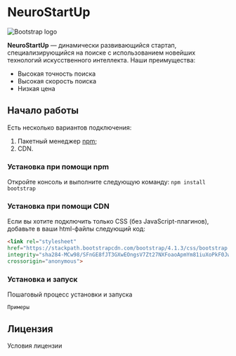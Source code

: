 # NeuroStartUp
![Bootstrap logo](https://camo.githubusercontent.com/c6727c717cad1e4820481abb87524f90782445c5/68747470733a2f2f692e696d6775722e636f6d2f495a4f525769492e706e67)

**NeuroStartUp** — динамически развивающийся стартап, специализирующийся на поиске с использованием новейших технологий искусственного интеллекта. Наши преимущества:
* Высокая точность поиска
* Высокая скорость поиска
* Низкая цена
## Начало работы 
Есть несколько вариантов подключения:
1. Пакетный менеджер [npm](https://npmjs.com); 
2. CDN.

### Установка при помощи npm 
Откройте консоль и выполните следующую команду: `npm install bootstrap`

### Установка при помощи CDN
Если вы хотите подключить только CSS (без JavaScript-плагинов), добавьте в ваши html-файлы следующий код:

```html
<link rel="stylesheet" 
href="https://stackpath.bootstrapcdn.com/bootstrap/4.1.3/css/bootstrap.min.css"
integrity="sha284-MCw98/SFnGE8fJT3GXwEOngsV7Zt27NXFoaoApmYm81iuXoPkF0JwJ8ERdknLPMO"
crossorigin="anonymous">
```
### Установка и запуск
Пошаговый процесс установки и запуска

`Примеры`

## Лицензия
Условия лицензии